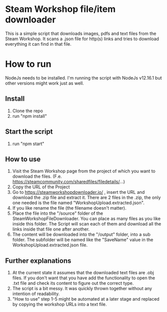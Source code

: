 # Steam Workshop file/item downloader
This is a simple script that downloads images, pdfs and text files from the Steam Workshop. It scans a .json file for http(s) links and tries to download everything it can find in that file.

# How to run
NodeJs needs to be installed. I'm running the script with NodeJs v12.16.1 but other versions might work just as well.

## Install
1) Clone the repo
2) run "npm install"

## Start the script
1) run "npm start"

## How to use
1) Visit the Steam Workshop page from the project of which you want to download the files. (F.e. https://steamcommunity.com/sharedfiles/filedetails/...)
2) Copy the URL of the Project
3) Go to https://steamworkshopdownloader.io/ , insert the URL and download the .zip file and extract it. There are 2 files in the .zip, the only one needed is the file named "WorkshopUpload.extracted.json".
4) If you like rename the file (the filename doesn't matter).
5) Place the file into the "/source" folder of the SteamWorkshopFileDownloader. You can place as many files as you like inside this folder. The Script will scan each of them and download all the links inside that file one after another.
6) The content will be downloaded into the "/output" folder, into a sub folder. The subfolder will be named like the "SaveName" value in the WorkshopUpload.extracted.json file.

## Further explanations
1) At the current state it assumes that the downloaded text files are .obj files. If you don't want that you have add the functionality to open the .txt file and check its content to figure out the correct type.
2) The script is a bit messy. It was quickly thrown together without any intention of readability. 
3) "How to use" step 1-5 might be automated at a later stage and replaced by copying the workshop URLs into a text file.
